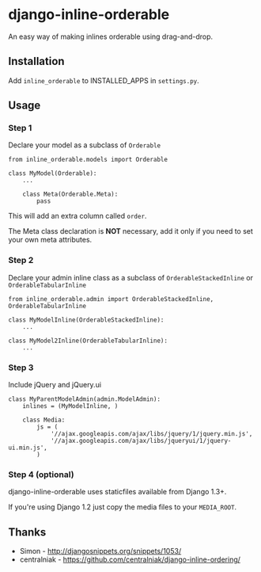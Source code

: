 # django-inline-orderable

An easy way of making inlines orderable using drag-and-drop.


## Installation

Add `inline_orderable` to INSTALLED_APPS in `settings.py`.

## Usage


### Step 1

Declare your model as a subclass of `Orderable`

	from inline_orderable.models import Orderable
     
	class MyModel(Orderable):
		...
     
		class Meta(Orderable.Meta):
			pass


This will add an extra column called `order`.

The Meta class declaration is **NOT** necessary, add it only if you need to set your own meta attributes.

### Step 2

Declare your admin inline class as a subclass of `OrderableStackedInline` or `OrderableTabularInline`

   
	from inline_orderable.admin import OrderableStackedInline, OrderableTabularInline
     
	class MyModelInline(OrderableStackedInline):
		...
	
	class MyModel2Inline(OrderableTabularInline):
		...


### Step 3

Include jQuery and jQuery.ui

	class MyParentModelAdmin(admin.ModelAdmin):
		inlines = (MyModelInline, )
    	
		class Media:
			js = (
				'//ajax.googleapis.com/ajax/libs/jquery/1/jquery.min.js',
				'//ajax.googleapis.com/ajax/libs/jqueryui/1/jquery-ui.min.js',
			)


### Step 4 (optional)

django-inline-orderable uses staticfiles available from Django 1.3+.

If you're using Django 1.2 just copy the media files to your `MEDIA_ROOT`.


## Thanks

 * Simon - http://djangosnippets.org/snippets/1053/
 * centralniak - https://github.com/centralniak/django-inline-ordering/
